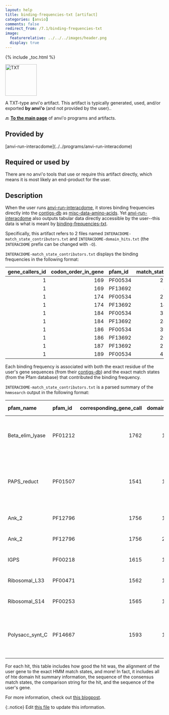 ```yaml
---
layout: help
title: binding-frequencies-txt [artifact]
categories: [anvio]
comments: false
redirect_from: /7.1/binding-frequencies-txt
image:
  featurerelative: ../../../images/header.png
  display: true
---
```



{% include _toc.html %}


<img src="../../images/icons/TXT.png" alt="TXT" style="width:100px; border:none" />

A TXT-type anvi'o artifact. This artifact is typically generated, used, and/or exported **by anvi'o** (and not provided by the user)..

🔙 **[To the main page](../../)** of anvi'o programs and artifacts.

## Provided by


<p style="text-align: left" markdown="1"><span class="artifact-p">[anvi-run-interacdome](../../programs/anvi-run-interacdome)</span></p>


## Required or used by


There are no anvi'o tools that use or require this artifact directly, which means it is most likely an end-product for the user.


## Description

When the user runs <span class="artifact-n">[anvi-run-interacdome](/help/7.1/programs/anvi-run-interacdome)</span>, it stores binding frequencies directly into the <span class="artifact-n">[contigs-db](/help/7.1/artifacts/contigs-db)</span> as <span class="artifact-n">[misc-data-amino-acids](/help/7.1/artifacts/misc-data-amino-acids)</span>. Yet <span class="artifact-n">[anvi-run-interacdome](/help/7.1/programs/anvi-run-interacdome)</span> also outputs tabular data directly accessible by the user--this data is what is meant by <span class="artifact-n">[binding-frequencies-txt](/help/7.1/artifacts/binding-frequencies-txt)</span>.

Specifically, this artifact refers to 2 files named `INTERACDOME-match_state_contributors.txt` and `INTERACDOME-domain_hits.txt` (the `INTERACDOME` prefix can be changed with `-O`). 

`INTERACDOME-match_state_contributors.txt` displays the binding frequencies in the following format:

|   gene_callers_id |   codon_order_in_gene | pfam_id   |   match_state | ligand   |   binding_freq |
|------------------:|----------------------:|:----------|--------------:|:---------|---------------:|
|                 1 |                   169 | PF00534   |            22 | ADP      |      0.687948  |
|                 1 |                   169 | PF13692   |             8 | ADP      |      0.595441  |
|                 1 |                   174 | PF00534   |            27 | ADP      |      0.735759  |
|                 1 |                   174 | PF13692   |            14 | ADP      |      0.595441  |
|                 1 |                   184 | PF00534   |            37 | ADP      |      0.0697656 |
|                 1 |                   184 | PF13692   |            24 | ADP      |      0.101399  |
|                 1 |                   186 | PF00534   |            39 | ADP      |      0.0697656 |
|                 1 |                   186 | PF13692   |            26 | ADP      |      0.101399  |
|                 1 |                   187 | PF13692   |            27 | ADP      |      0.201761  |
|                 1 |                   189 | PF00534   |            47 | ADP      |      0.0697656 |

Each binding frequency is associated with both the exact residue of the user's gene sequences (from their <span class="artifact-n">[contigs-db](/help/7.1/artifacts/contigs-db)</span>) and the exact match states (from the Pfam database) that contributed the binding frequency. 

`INTERACDOME-match_state_contributors.txt` is a parsed summary of the `hmmsearch` output in the following format:


| pfam_name       | pfam_id   |   corresponding_gene_call |   domain | qual   |   score |   bias |   c-evalue |   i-evalue |   hmm_start |   hmm_stop | hmm_bounds   |   ali_start |   ali_stop | ali_bounds   |   env_start |   env_stop | env_bounds   |   mean_post_prob | match_state_align                                                                                                                                                                                                     | comparison_align                                                                                                                                                                                                      | sequence_align                                                                                                                                                                                                        |   version |
|:----------------|:----------|--------------------------:|---------:|:-------|--------:|-------:|-----------:|-----------:|------------:|-----------:|:-------------|------------:|-----------:|:-------------|------------:|-----------:|:-------------|-----------------:|:----------------------------------------------------------------------------------------------------------------------------------------------------------------------------------------------------------------------|:----------------------------------------------------------------------------------------------------------------------------------------------------------------------------------------------------------------------|:----------------------------------------------------------------------------------------------------------------------------------------------------------------------------------------------------------------------|----------:|
| Beta_elim_lyase | PF01212   |                      1762 |        1 | !      |    20.9 |    0.1 |    1e-08   |    3.5e-06 |          33 |        169 | ..           |          44 |        177 | ..           |          34 |        215 | ..           |             0.72 | tvnrLedavaelfgke..aalfvpqGtaAnsill.kill.qr..geevivtepahihfdetgaiaelagvklrdlknkeaGkmdlekleaaikevgaheekiklisltvTnntagGqvvsleelrevaaiakkygiplhlDgA                                                                       | ++  +++ael+      + f+  Gt +++  l  + + +r  g+ +i++   h   +et    +  g +l  ++ +++G +++e+l+++i++     e i + +++v n+   G++ +++e+ ev  +a+  +i++h+D+                                                                          | LLQQARKQIAELINVSanEIYFTSGGTEGDNWVLkGTAIeKRefGNHIIISAVEHPAVTETAEQLVELGFELSYAPVDKEGRVKVEELQKLIRK-----ETILVSVMAVNNE--VGTIQPIKEISEV--LAEFPKIHFHVDAV                                                                       |        20 |
| PAPS_reduct     | PF01507   |                      1541 |        1 | !      |    36.1 |    0.1 |    3.6e-13 |    1.3e-10 |           2 |        164 | ..           |          21 |        231 | ..           |          20 |        234 | ..           |             0.79 | lvvsvsgGkdslVllhLalkafkpv....pvvfvdtghefpetiefvdeleeryglrlkvyepeeevaekinaekhgs.slyee.aaeriaKveplkk.................................aLekldedall..tGaRrdesksraklpiveidedfek.........slrvfPllnWteedvwqyilrenipynpLydqgfr | + +s+sgGkds  +++La  + ++      ++ ++ + ++  t++f++++e+  +++ +++     ++++ + + +++ + +   + e+ +   p  k                                   e++ ++a+   +G+R++es +r++     +++ +++          + ++Pl++W+  d+w+   + +++yn +y++ ++ | VYFSFSGGKDSGLMVQLANLVAEKLdrnfDLLILNIEANYTATVDFIKKIEQLPRVKNIYHFCLPFFEDNNTSFFQPQwKMWDPsEKEKWIHSLP--KnaitleniddglkkyyslsngnpdrflryfqnwYKEQYPQSAIScgVGIRAQESLHRHSAVTKGENKYKNRcwinitlegNILFYPLFDWKVGDIWAATFKCELEYNYIYEKMYK |        18 |
| Ank_2           | PF12796   |                      1756 |        1 | !      |    32.2 |    0   |    6.7e-12 |    2.3e-09 |          29 |         84 | .]           |          74 |        135 | ..           |          53 |        135 | ..           |             0.85 | aLhyAakngnleivklLle...h.a..adndgrtpLhyAarsghleivklLlekgadinlkd                                                                                                                                                        | aL  Aa + +++ vk +l+   + +  +d +g+tpL +A+ ++ +ei+k L+++gadinl++                                                                                                                                                        | ALLEAANQRDTKKVKEILQdttYqVdeVDTEGNTPLNIAVHNNDIEIAKALIDRGADINLQN                                                                                                                                                        |         6 |
| Ank_2           | PF12796   |                      1756 |        2 | !      |    28.5 |    0   |    9.5e-11 |    3.3e-08 |          22 |         75 | ..           |         199 |        265 | ..           |         195 |        267 | .]           |             0.76 | pn..k.ngktaLhyAak..ngnl...eivklLleha.....adndgrtpLhyAarsghleivklLle                                                                                                                                                   | ++  + +g taL+ A+   +gn    +ivklL+e++      dn+grt++ yA ++g++ei k+L +                                                                                                                                                   | IDfqNdFGYTALIEAVGlrEGNQlyqDIVKLLMENGadqsiKDNSGRTAMDYANQKGYTEISKILAQ                                                                                                                                                   |         6 |
| IGPS            | PF00218   |                      1615 |        1 | !      |    20.6 |    0.1 |    1.2e-08 |    4e-06   |         202 |        249 | ..           |         195 |        242 | ..           |          73 |        248 | ..           |             0.88 | LaklvpkdvllvaeSGiktredveklkeegvnafLvGeslmrqedvek                                                                                                                                                                      | +++lv+++++++ae  i+t+e+++++k+ gv ++ vG +++r ++ +k                                                                                                                                                                      | IKQLVQENICVIAEGKIHTPEQARQIKKLGVAGIVVGGAITRPQEIAK                                                                                                                                                                      |        20 |
| Ribosomal_L33   | PF00471   |                      1562 |        1 | !      |    66.6 |    1.5 |    1.1e-22 |    3.7e-20 |           2 |         47 | .]           |           4 |         49 | .]           |           3 |         49 | .]           |             0.97 | kvtLeCteCksrnYtttknkrntperLelkKYcprcrkhtlhkEtK                                                                                                                                                                        | +++LeC e+++r Y t+knkrn+perLelkKY p++r++ ++kE K                                                                                                                                                                        | NIILECVETGERLYLTSKNKRNNPERLELKKYSPKLRRRAIFKEVK                                                                                                                                                                        |        19 |
| Ribosomal_S14   | PF00253   |                      1565 |        1 | !      |    83.3 |    0.1 |    3.9e-28 |    1.3e-25 |           2 |         54 | .]           |          36 |         88 | ..           |          35 |         88 | ..           |             0.98 | laklprnssptrirnrCrvtGrprGvirkfgLsRicfRelAlkgelpGvkKaS                                                                                                                                                                 | laklpr+s+p+r+r r++ +GrprG++rkfg+sRi+fRel ++g +pGvkKaS                                                                                                                                                                 | LAKLPRDSNPNRLRLRDQTDGRPRGYMRKFGMSRIKFRELDHQGLIPGVKKAS                                                                                                                                                                 |        20 |
| Polysacc_synt_C | PF14667   |                      1593 |        1 | !      |    61.4 |   19.2 |    5.4e-21 |    1.9e-18 |           2 |        139 | ..           |         371 |        516 | ..           |         370 |        519 | ..           |             0.83 | LailalsiiflslstvlssiLqglgrqkialkalvigalvklilnllliplfgivGaaiatvlallvvavlnlyalrrllgikl...llrrllkpllaalvmgivvylllllllglllla...al..alllavlvgalvYllllll                                                                    | L+  ++s+ +l+++t++ siLq+l  +k+a+ ++ i++l+kli+++++i+lf  +G +iat+++ ++++++ +++l+r++ i++    ++   +++ +++vm i+ +l+l+++ ++   +   +l   + l +++g++v+ + l++                                                                    | LSATIISTSLLGIFTIVLSILQALSFHKKAMQITSITLLLKLIIQIPCIYLFKGYGLSIATIICTMFTTIIAYRFLSRKFDINPikyNRKYYSRLVYSTIVMTILSLLMLKIISSVYKFEstlQLffLISLIGCLGGVVFSVTLFR                                                                    |         5 |

For each hit, this table includes how good the hit was, the alignment of the user gene to the exact HMM match states, and more! In fact, it includes all of hte domain hit summary information, the sequence of the consensus match states, the comparison string for the hit, and the sequence of the user's gene. 

For more information, check out [this blogpost](https://merenlab.org/2020/07/22/interacdome/#6-storing-the-per-residue-binding-frequencies-into-the-contigs-database). 


{:.notice}
Edit [this file](https://github.com/merenlab/anvio/tree/master/anvio/docs/artifacts/binding-frequencies-txt.md) to update this information.

